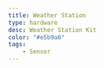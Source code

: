 ```yaml
---
title: Weather Station
type: hardware
desc: Weather Station Kit
color: "#e5b9a6"
tags:
    - Sensor
---
```

